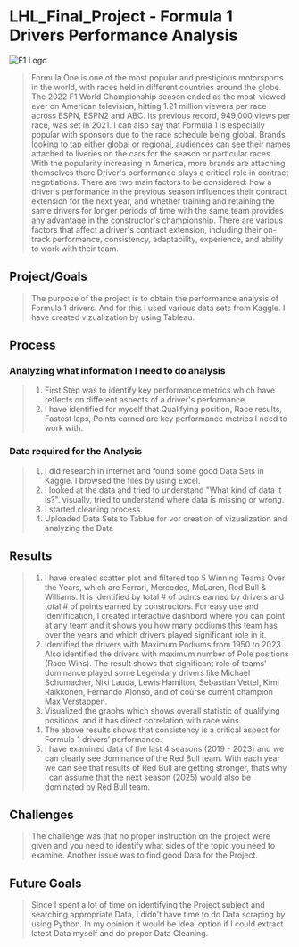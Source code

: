 # LHL_Final_Project - Formula 1 Drivers Performance Analysis

<!-- ![F1 logo](https://i.ibb.co/0Cv5J79/f1-logo-present.png) -->
![F1 Logo](F1_2023_logo.png)

> Formula One is one of the most popular and prestigious motorsports in the world, with races held in different countries around the globe.
> The 2022 F1 World Championship season ended as the most-viewed ever on American television, hitting 1.21 million 
viewers per race across ESPN, ESPN2 and ABC. Its previous record, 949,000 views per race, was set in 2021.
> I can also say that Formula 1 is especially popular with sponsors due to the race schedule being global. 
Brands looking to tap either global or regional, audiences can see their names attached to liveries on the cars 
for the season or particular races. With the popularity increasing in America, more brands are attaching themselves 
there
> Driver's performance plays a critical role in contract negotiations. There are two main factors to be considered: how a driver's performance in the previous season influences their contract extension for the next year, and whether training and retaining the same drivers for longer periods of time with the same team provides any advantage in the constructor's championship.
> There are various factors that affect a driver's contract extension, including their on-track performance, consistency, adaptability, experience, and ability to work with their team.


## Project/Goals
> The purpose of the project is to obtain the performance analysis of Formula 1 drivers. 
And for this I used various data sets from Kaggle. I have created vizualization by using Tableau. 

## Process
### Analyzing what information I need to do analysis
> 1. First Step was to identify key performance metrics which have reflects on different aspects of a driver's performance.
> 2. I have identified for myself that Qualifying position, Race results, Fastest laps, Points earned are key performance metrics I need to work with. 

### Data required for the Analysis
> 1. I did research in Internet and found some good Data Sets in Kaggle. I browsed the files by using Excel. 
> 2. I looked at the data and tried to understand "What kind of data it is?". visually, tried
to understand where data is missing or wrong. 
> 3. I started cleaning process.
> 4. Uploaded Data Sets to Tablue for vor creation of vizualization and analyzing the Data

## Results
> 1. I have created scatter plot and filtered top 5 Winning Teams Over the Years, which are 
Ferrari, Mercedes, McLaren, Red Bull & Williams. It is identified by total # of points earned by drivers and 
total # of points earned by constructors. For easy use and identification, I created interactive dashbord where 
you can point at any team and it shows you how many podiums this team has over the years and which drivers 
played significant role in it. 
> 2. Identified the drivers with Maximum Podiums from 1950 to 2023. Also identified the drivers with maximum 
number of Pole positions (Race Wins). The result shows that significant role of teams' dominance played some 
Legendary drivers like Michael Schumacher, Niki Lauda, Lewis Hamilton, Sebastian Vettel, Kimi Raikkonen, 
Fernando Alonso, and of course current champion Max Verstappen. 
> 3. Visualized the graphs which shows overall statistic of qualifying positions, and it has direct correlation 
with race wins. 
> 4. The above results shows that consistency is a critical aspect for Formula 1 drivers’ performance. 
> 5. I have examined data of the last 4 seasons (2019 - 2023) and we can clearly see dominance of the Red Bull team. 
With each year we can see that results of Red Bull are getting stronger, thats why I can assume that the next season (2025) would also be dominated by Red Bull team. 


## Challenges 
> The challenge was that no proper instruction on the project were given and you need to identify what sides of the topic you need to examine. 
> Another issue was to find good Data for the Project. 


## Future Goals
> Since I spent a lot of time on identifying the Project subject and searching appropriate Data, I didn't have time
to do Data scraping by using Python. In my opinion it would be ideal option if I could extract latest Data myself
and do proper Data Cleaning. 